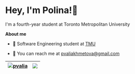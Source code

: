 <h1 align="left">Hey, I'm Polina!👋</h1>

I'm a fourth-year student at Toronto Metropolitan University

**About me**

- 💼 Software Engineering student at  [TMU]( https://www.torontomu.ca/)
  
- 📧 You can reach me at [pvaliakhmetova@gmail.com](pvaliakhmetova@gmail.com)

| <a href="https://github.com/anuraghazra/github-readme-stats"><img align="center" src="https://github-readme-streak-stats.herokuapp.com/?user=pvalia&&hide_border=true" alt="pvalia" /></a> | <a href="https://github.com/anuraghazra/github-readme-stats"><img align="center" src="https://github-readme-stats.vercel.app/api/top-langs/?username=pvalia&layout=compact&theme=buefy&hide_border=true&exclude_repo=Movie-Reccomender,job-rec" /></a> |
| ------------- | ------------- |
